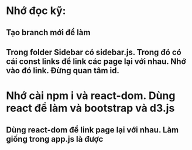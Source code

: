 # Nhớ đọc kỹ:
## Tạo branch mới để làm
## Trong folder Sidebar có sidebar.js. Trong đó có cái const links để link các page lại với nhau. Nhớ vào đó link. Đừng quan tâm id.
# Nhớ cài npm i và react-dom. Dùng react để làm và bootstrap và d3.js
## Dùng react-dom để link page lại với nhau. Làm giống trong app.js là được
